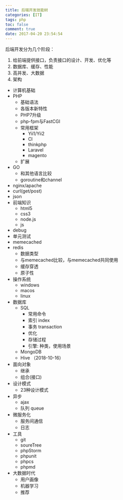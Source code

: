 ```yaml
---
title: 后端开发技能树
categories: [IT]
tags: php
toc: false
comment: true
date: 2017-04-20 23:54:54
---
```



后端开发分为几个阶段：

1. 给前端提供接口，负责接口的设计、开发、优化等
2. 数据库、缓存、性能
3. 高并发、大数据
4. 架构



<!--more-->

- 计算机基础
- PHP
    - 基础语法
    - 各版本新特性
    - PHP7升级
    - php-fpm与FastCGI
    - 常用框架
        - Yii1/Yii2
        - CI
        - thinkphp
        - Laravel
        - magento
    - 扩展
- GO
    - 和其他语言比较
    - goroutine和channel
- nginx/apache
- curl(get/post)
- json
- 前端知识
    - html5
    - css3
    - node.js
    - js
- debug
- 单元测试
- memecached
- redis
   - 数据类型
    - 与memecached比较，与memecached共同使用
    - 缓存穿透
    - 原子性
- 操作系统
    - windows
    - macos
    - linux
- 数据库
  - SQL
      - 常用命令
      - 索引 index
      - 事务 transaction
      - 优化
      - 存储过程
      - 引擎: 种类，使用场景
   - MongoDB
   - Hive （2018-10-16）
- 面向对象
    - 继承
    - 组合(接口)
- 设计模式
    - 23种设计模式
- 异步
    - ajax
    - 队列 queue
- 微服务化
    - 服务间通信
    - 日志
- 工具
    - git
    - soureTree
    - phpStorm
    - phpunit
    - phpcs
    - phpmd
- 大数据时代
    - 用户画像
    - 机器学习
    - 推荐

